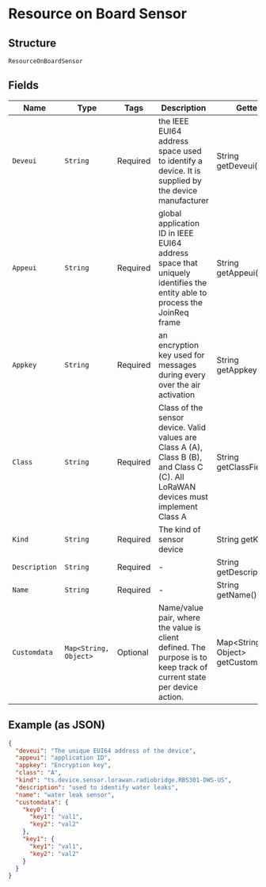 
# Resource on Board Sensor

## Structure

`ResourceOnBoardSensor`

## Fields

| Name | Type | Tags | Description | Getter | Setter |
|  --- | --- | --- | --- | --- | --- |
| `Deveui` | `String` | Required | the IEEE EUI64 address space used to identify a device. It is supplied by the device manufacturer | String getDeveui() | setDeveui(String deveui) |
| `Appeui` | `String` | Required | global application ID in IEEE EUI64 address space that uniquely identifies the entity able to process the JoinReq frame | String getAppeui() | setAppeui(String appeui) |
| `Appkey` | `String` | Required | an encryption key used for messages during every over the air activation | String getAppkey() | setAppkey(String appkey) |
| `Class` | `String` | Required | Class of the sensor device. Valid values are Class A (A), Class B (B), and Class C (C). All LoRaWAN devices must implement Class A | String getClassField() | setClassField(String classField) |
| `Kind` | `String` | Required | The kind of sensor device | String getKind() | setKind(String kind) |
| `Description` | `String` | Required | - | String getDescription() | setDescription(String description) |
| `Name` | `String` | Required | - | String getName() | setName(String name) |
| `Customdata` | `Map<String, Object>` | Optional | Name/value pair, where the value is client defined.  The purpose is to keep track of current state per device action. | Map<String, Object> getCustomdata() | setCustomdata(Map<String, Object> customdata) |

## Example (as JSON)

```json
{
  "deveui": "The unique EUI64 address of the device",
  "appeui": "application ID",
  "appkey": "Encryption key",
  "class": "A",
  "kind": "ts.device.sensor.lorawan.radiobridge.RBS301-DWS-US",
  "description": "used to identify water leaks",
  "name": "water leak sensor",
  "customdata": {
    "key0": {
      "key1": "val1",
      "key2": "val2"
    },
    "key1": {
      "key1": "val1",
      "key2": "val2"
    }
  }
}
```

